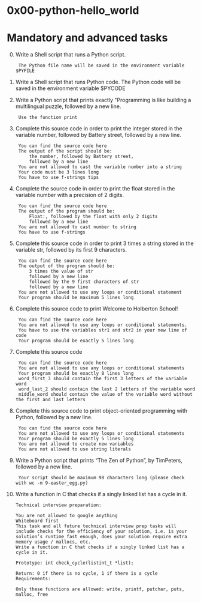 # 0x00-python-hello_world

# Mandatory and advanced tasks

0. Write a Shell script that runs a Python script.

        The Python file name will be saved in the environment variable $PYFILE 

1. Write a Shell script that runs Python code. The Python code will be saved in the environment variable $PYCODE

2. Write a Python script that prints exactly "Programming is like building a multilingual puzzle, followed by a new line.

        Use the function print

3. Complete this source code in order to print the integer stored in the variable number, followed by Battery street, followed by a new line.

        You can find the source code here
        The output of the script should be:
            the number, followed by Battery street,
            followed by a new line
        You are not allowed to cast the variable number into a string
        Your code must be 3 lines long
        You have to use f-strings tips

4. Complete the source code in order to print the float stored in the variable number with a precision of 2 digits.

        You can find the source code here
        The output of the program should be:
            Float:, followed by the float with only 2 digits
            followed by a new line
        You are not allowed to cast number to string
        You have to use f-strings
  
5. Complete this source code in order to print 3 times a string stored in the variable str, followed by its first 9 characters.

        You can find the source code here
        The output of the program should be:
            3 times the value of str
            followed by a new line
            followed by the 9 first characters of str
            followed by a new line
        You are not allowed to use any loops or conditional statement
        Your program should be maximum 5 lines long
  
6. Complete this source code to print Welcome to Holberton School!

        You can find the source code here
        You are not allowed to use any loops or conditional statements.
        You have to use the variables str1 and str2 in your new line of code
        Your program should be exactly 5 lines long
  
7. Complete this source code

        You can find the source code here
        You are not allowed to use any loops or conditional statements
        Your program should be exactly 8 lines long
        word_first_3 should contain the first 3 letters of the variable word
        word_last_2 should contain the last 2 letters of the variable word
        middle_word should contain the value of the variable word without the first and last letters
  
8. Complete this source code to print object-oriented programming with Python, followed by a new line.

        You can find the source code here
        You are not allowed to use any loops or conditional statements
        Your program should be exactly 5 lines long
        You are not allowed to create new variables
        You are not allowed to use string literals
  
9. Write a Python script that prints “The Zen of Python”, by TimPeters, followed by a new line.

        Your script should be maximum 98 characters long (please check with wc -m 9-easter_egg.py)
  
10. Write a function in C that checks if a singly linked list has a cycle in it.

        Technical interview preparation:
        
        You are not allowed to google anything
        Whiteboard first
        This task and all future technical interview prep tasks will include checks for the efficiency of your solution, i.e. is your solution’s runtime fast enough, does your solution require extra memory usage / mallocs, etc.
        Write a function in C that checks if a singly linked list has a cycle in it.

        Prototype: int check_cycle(listint_t *list);

        Return: 0 if there is no cycle, 1 if there is a cycle
        Requirements:

        Only these functions are allowed: write, printf, putchar, puts, malloc, free 
